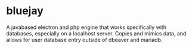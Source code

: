 # bluejay
A javabased electron and php engine that works specifically with databases, especially on a localhost server. Copies and mimics data, and allows for user database entry outside of dbeaver and mariadb.
